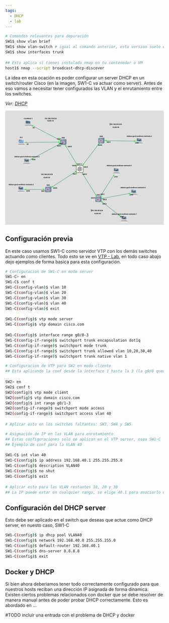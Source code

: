 ```yaml
---
tags:
  - DHCP
  - lab
---
```


``` bash
# Comandos relevantes para depuración
SW1$ show vlan brief 
SW1$ show vlan-switch # igual al comando anterior, esta version suele estar mas en dispositivos viejos
SW1$ show interfaces trunk

## Esto aplica si tienes instalado nmap en tu contenedor o VM
host1$ nmap --script broadcast-dhcp-discover

```

La idea en esta ocación es poder configurar un server DHCP en un switch/router Cisco (en la imagen, SW1-C va actuar como server). Antes de eso vamos a necesitar tener configurados las VLAN y el enrutamiento entre los switches. 

_Ver: [DHCP](../DHCP/DHCP.md)_ 

![](_anexos_/Screenshot%20from%202024-01-11%2014-32-59.png)

## Configuración previa
En este caso usamos SW1-C como servidor VTP con los demás switches actuando como clientes. Todo esto se ve en [VTP - Lab](VTP%20-%20Lab.md), en todo caso abajo dejo ejemplos de forma basica para esta configuración.

``` bash
# Configuracion de SW1-C en modo server
SW1-C> en
SW1-C$ conf t
SW1-C(config-vlan)$ vlan 10
SW1-C(config-vlan)$ vlan 20
SW1-C(config-vlan)$ vlan 30
SW1-C(config-vlan)$ vlan 40
SW1-C(config-vlan)$ exit

SW1-C(config)$ vtp mode server
SW1-C(config)$ vtp domain cisco.com

SW1-C(config)$ interface range g0/0-3
SW1-C(config-if-range)$ switchport trunk encapsulation dot1q
SW1-C(config-if-range)$ switchport mode trunk
SW1-C(config-if-range)$ switchport trunk allowed vlan 10,20,30,40
SW1-C(config-if-range)$ switchport trunk native vlan 1
```

``` bash
# Configuracion de VTP para SW2 en modo cliente 
## Esta aplicando la conf desde la interface 1 hasta la 3 (la g0/0 queda excluida porque es la que conecta con SW1-C)

SW2> en
SW2$ conf t
SW2(config)$ vtp mode client
SW2(config)$ vtp domain cisco.com
SW2(config)$ int range g0/1-3
SW2(config-if-range)$ switchport mode access
SW2(config-if-range)$ switchport access vlan 40

# Aplicar esto en los switches faltantes: SW3, SW4 y SW5
```

``` bash
# Asignación de IP en las VLAN para enrutamiento 
## Estas configuraciones solo se aplican en el VTP server, osea SW1-C 
## Ejemplo de conf para la VLAN 40

SW1-C$ int vlan 40
SW1-C(config)$ ip address 192.168.40.1 255.255.255.0
SW1-C(config)$ description VLAN40
SW1-C(config)$ no shut
SW1-C(config)$ exit

# Aplicar esto para las VLAN restantes 10, 20 y 30
## La IP puede estar en cualquier rango, se elige 40.1 para asociarlo de manera más facil con la VLAN 40.

```

## Configuración del DHCP server

Esto debe ser aplicado en el switch que deseas que actue como DHCP server, en nuesto caso, SW1-C 

``` bash
SW1-C(config)$ ip dhcp pool VLAN40
SW1-C(config)$ network 192.168.40.0 255.255.255.0
SW1-C(config)$ default-router 192.168.40.1
SW1-C(config)$ dns-server 8.8.8.8
SW1-C(config)$ exit
```

## Docker y DHCP 
Si bien ahora deberiamos tener todo correctamente configurado para que nuestros hosts reciban una dirección IP asignada de forma dinamica. Existen ciertos problemas relacionados con docker que se debe resolver de manera manual antes de poder probar DHCP correctamente. 
Esto es abordado en ...

#TODO incluir una entrada con el problema de DHCP y docker